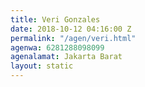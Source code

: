 ```yaml
---
title: Veri Gonzales
date: 2018-10-12 04:16:00 Z
permalink: "/agen/veri.html"
agenwa: 6281288098099
agenalamat: Jakarta Barat
layout: static
---
```


